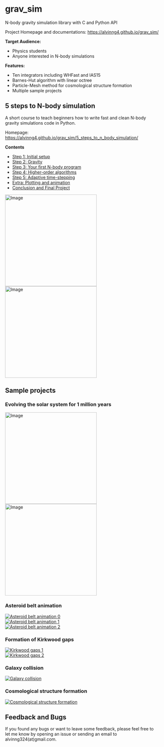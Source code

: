 # grav_sim

N-body gravity simulation library with C and Python API

Project Homepage and documentations: https://alvinng4.github.io/grav_sim/

**Target Audience:**

* Physics students
* Anyone interested in N-body simulations

**Features:**

* Ten integrators including WHFast and IAS15
* Barnes-Hut algorithm with linear octree
* Particle-Mesh method for cosmological structure formation
* Multiple sample projects

## 5 steps to N-body simulation

A short course to teach beginners how to write fast and clean N-body gravity simulations code in Python.

Homepage: https://alvinng4.github.io/grav_sim/5_steps_to_n_body_simulation/

**Contents**

- [Step 1: Initial setup](5_steps_to_n_body_simulation/step1.md)
- [Step 2: Gravity](5_steps_to_n_body_simulation/step2.md)
- [Step 3: Your first N-body program](5_steps_to_n_body_simulation/step3.md)
- [Step 4: Higher-order algorithms](5_steps_to_n_body_simulation/step4.md)
- [Step 5: Adaptive time-stepping](5_steps_to_n_body_simulation/step5.md)
- [Extra: Plotting and animation](5_steps_to_n_body_simulation/extra.md)
- [Conclusion and Final Project](5_steps_to_n_body_simulation/conclusion.md)

<img src="./examples/media/solar_plus_3d.png" alt="Image" width="300">
<img src="./examples/media/rel_energy.png" alt="Image" width="300">

## Sample projects

### Evolving the solar system for 1 million years

<img src="./examples/media/eccentricity.png" alt="Image" width="300">
<img src="./examples/media/inclination.png" alt="Image" width="300">

### Asteroid belt animation

[![Asteroid belt animation 0](https://img.youtube.com/vi/C45ceYja0jE/0.jpg)](https://www.youtube.com/watch?v=C45ceYja0jE)  
[![Asteroid belt animation 1](https://img.youtube.com/vi/eg7plHjP1eg/0.jpg)](https://www.youtube.com/watch?v=eg7plHjP1eg)  
[![Asteroid belt animation 2](https://img.youtube.com/vi/HMv7OwqAmBY/0.jpg)](https://www.youtube.com/watch?v=HMv7OwqAmBY)

### Formation of Kirkwood gaps

[![Kirkwood gaps 1](https://img.youtube.com/vi/AEyjIF-8zT0/0.jpg)](https://www.youtube.com/watch?v=AEyjIF-8zT0)  
[![Kirkwood gaps 2](https://img.youtube.com/vi/jHLLr7ACvDQ/0.jpg)](https://www.youtube.com/watch?v=jHLLr7ACvDQ)

### Galaxy collision

[![Galaxy collision](https://img.youtube.com/vi/nXTUdjLXwtI/0.jpg)](https://www.youtube.com/watch?v=nXTUdjLXwtI)

### Cosmological structure formation

[![Cosmological structure formation](https://img.youtube.com/vi/yof2x_0IeOA/0.jpg)](https://www.youtube.com/watch?v=yof2x_0IeOA)

## Feedback and Bugs
If you found any bugs or want to leave some feedback, please feel free to let me know by opening an issue or sending an email to alvinng324(at)gmail.com.
